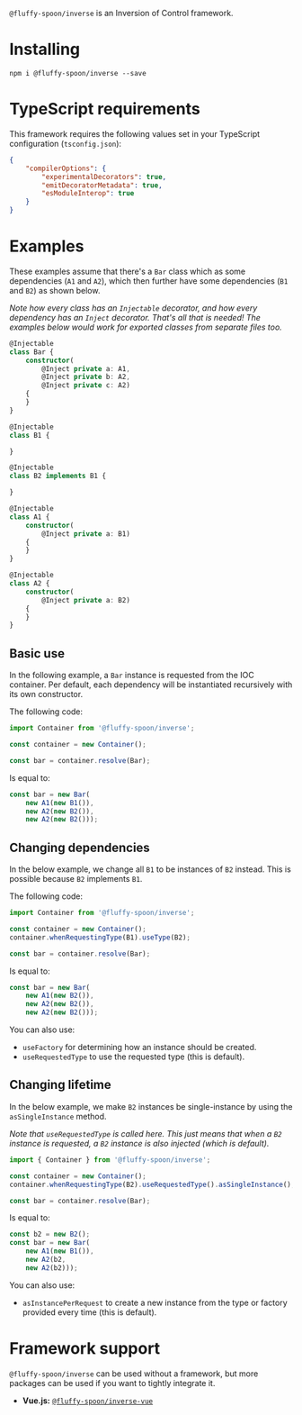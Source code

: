 `@fluffy-spoon/inverse` is an Inversion of Control framework.

# Installing
`npm i @fluffy-spoon/inverse --save`

# TypeScript requirements
This framework requires the following values set in your TypeScript configuration (`tsconfig.json`):

```json
{
    "compilerOptions": {
        "experimentalDecorators": true,
        "emitDecoratorMetadata": true,
        "esModuleInterop": true
    }
}
```

# Examples
These examples assume that there's a `Bar` class which as some dependencies (`A1` and `A2`), which then further have some dependencies (`B1` and `B2`) as shown below.

_Note how every class has an `Injectable` decorator, and how every dependency has an `Inject` decorator. That's all that is needed! The examples below would work for exported classes from separate files too._

```typescript
@Injectable
class Bar {
    constructor(
        @Inject private a: A1, 
        @Inject private b: A2, 
        @Inject private c: A2) 
    {
    }
}

@Injectable
class B1 {

}

@Injectable
class B2 implements B1 {

}

@Injectable
class A1 {
    constructor(
        @Inject private a: B1) 
    {
    }
}

@Injectable
class A2 {
    constructor(
        @Inject private a: B2) 
    {
    }
}
```

## Basic use
In the following example, a `Bar` instance is requested from the IOC container. Per default, each dependency will be instantiated recursively with its own constructor.

The following code:

```typescript
import Container from '@fluffy-spoon/inverse';

const container = new Container();

const bar = container.resolve(Bar);
```

Is equal to:

```typescript
const bar = new Bar(
    new A1(new B1()),
    new A2(new B2()),
    new A2(new B2()));
```

## Changing dependencies
In the below example, we change all `B1` to be instances of `B2` instead. This is possible because `B2` implements `B1`.

The following code:

```typescript
import Container from '@fluffy-spoon/inverse';

const container = new Container();
container.whenRequestingType(B1).useType(B2);

const bar = container.resolve(Bar);
```

Is equal to:

```typescript
const bar = new Bar(
    new A1(new B2()),
    new A2(new B2()),
    new A2(new B2()));
```

You can also use:
- `useFactory` for determining how an instance should be created.
- `useRequestedType` to use the requested type (this is default).

## Changing lifetime
In the below example, we make `B2` instances be single-instance by using the `asSingleInstance` method.

_Note that `useRequestedType` is called here. This just means that when a `B2` instance is requested, a `B2` instance is also injected (which is default)._

```typescript
import { Container } from '@fluffy-spoon/inverse';

const container = new Container();
container.whenRequestingType(B2).useRequestedType().asSingleInstance();

const bar = container.resolve(Bar);
```

Is equal to:

```typescript
const b2 = new B2();
const bar = new Bar(
    new A1(new B1()),
    new A2(b2,
    new A2(b2)));
```

You can also use:
- `asInstancePerRequest` to create a new instance from the type or factory provided every time (this is default).

# Framework support
`@fluffy-spoon/inverse` can be used without a framework, but more packages can be used if you want to tightly integrate it.

- **Vue.js:** [`@fluffy-spoon/inverse-vue`](https://www.npmjs.com/package/@fluffy-spoon/inverse-vue)